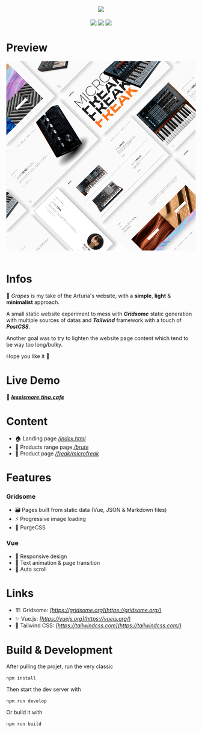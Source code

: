 
<p align="center">
    <img src="https://emojipedia-us.s3.dualstack.us-west-1.amazonaws.com/thumbs/120/microsoft/209/grapes_1f347.png"/>
    <br/>
    <br/>
    <img src="https://img.shields.io/badge/gridsome--00A672?style=for-the-badge&logo=gridsome"/>
    <img src="https://img.shields.io/badge/vue--4FC08D?style=for-the-badge&logo=vue.js"/>
    <img src="https://img.shields.io/badge/tailwind--38B2AC?style=for-the-badge&logo=tailwind%20css"/>
</p>

# Preview
<p align="center">
    <img src="./.github/thumbnails.png"/>
    <br/>
    <br/>
</p>

# Infos

🍇 *Grapes* is my take of the Arturia's website, with a **simple**, **light** & **minimalist** approach.

A small static website experiment to mess with ***Gridsome*** static generation with multiple sources of datas and ***Tailwind*** framework with a touch of ***PostCSS***.

Another goal was to try to lighten the website page content which tend to be way too long/bulky.

Hope you like it 💖

# Live Demo

🔗 ***[lessismore.tina.cafe](http://lessismore.tina.cafe/)***

# Content
- 🏠 Landing page *[/index.html](http://lessismore.tina.cafe/)*
- 💐 Products range page *[/brute](http://lessismore.tina.cafe/brute/)*
- 🌷 Product page *[/freak/microfreak](http://lessismore.tina.cafe/freak/microfreak/)*

# Features

### Gridsome
- 🗃️ Pages built from static data (Vue, JSON & Markdown files)
- ⚡️ Progressive image loading
- 🎨 PurgeCSS
### Vue
- 💄 Responsive design
- 💫 Text animation & page transition
- 🚀 Auto scroll

# Links

- 🏗️ Gridsome: *[https://gridsome.org](https://gridsome.org/)*
- ✨ Vue.js: *[https://vuejs.org](https://vuejs.org/)*
- 💄 Tailwind CSS: *[https://tailwindcss.com](https://tailwindcss.com/)*

# Build & Development

After pulling the projet, run the very classic
```
npm install
```
Then start the dev server with
```
npm run develop
```
Or build it with
```
npm run build
```
